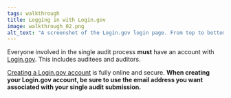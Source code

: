 ```yaml
---
tags: walkthrough
title: Logging in with Login.gov
image: walkthrough_02.png
alt_text: "A screenshot of the Login.gov login page. From top to bottom: an email address input, a password input, a 'Sign in' button, and a 'Create an Account' button."
---
```


Everyone involved in the single audit process **must** have an account with [Login.gov](http://login.gov). This includes auditees and auditors.

[Creating a Login.gov account](https://login.gov/create-an-account/) is fully online and secure. **When creating your Login.gov account, be sure to use the email address you want associated with your single audit submission.**
